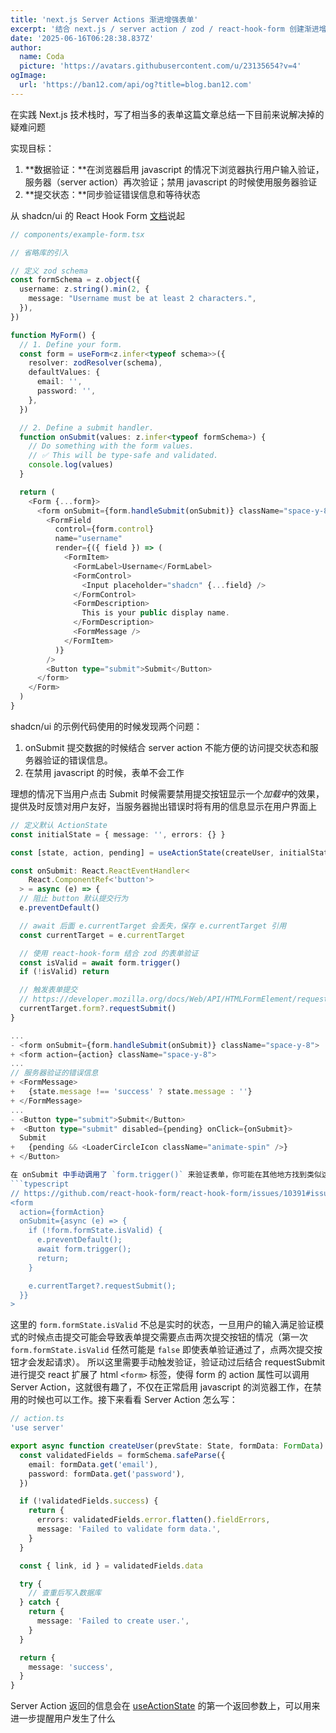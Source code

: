 ```yaml
---
title: 'next.js Server Actions 渐进增强表单'
excerpt: '结合 next.js / server action / zod / react-hook-form 创建渐进增强表单'
date: '2025-06-16T06:28:38.837Z'
author:
  name: Coda
  picture: 'https://avatars.githubusercontent.com/u/23135654?v=4'
ogImage:
  url: 'https://ban12.com/api/og?title=blog.ban12.com'
---
```


在实践 Next.js 技术栈时，写了相当多的表单这篇文章总结一下目前来说解决掉的疑难问题

实现目标：
1. **数据验证：**在浏览器启用 javascript 的情况下浏览器执行用户输入验证，服务器（server action）再次验证；禁用 javascript 的时候使用服务器验证
2. **提交状态：**同步验证错误信息和等待状态

从 shadcn/ui 的 React Hook Form [文档](https://ui.shadcn.com/docs/components/form#usage)说起

```typescript
// components/example-form.tsx

// 省略库的引入

// 定义 zod schema
const formSchema = z.object({
  username: z.string().min(2, {
    message: "Username must be at least 2 characters.",
  }),
})

function MyForm() {
  // 1. Define your form.
  const form = useForm<z.infer<typeof schema>>({
    resolver: zodResolver(schema),
    defaultValues: {
      email: '',
      password: '',
    },
  })

  // 2. Define a submit handler.
  function onSubmit(values: z.infer<typeof formSchema>) {
    // Do something with the form values.
    // ✅ This will be type-safe and validated.
    console.log(values)
  }

  return (
    <Form {...form}>
      <form onSubmit={form.handleSubmit(onSubmit)} className="space-y-8">
        <FormField
          control={form.control}
          name="username"
          render={({ field }) => (
            <FormItem>
              <FormLabel>Username</FormLabel>
              <FormControl>
                <Input placeholder="shadcn" {...field} />
              </FormControl>
              <FormDescription>
                This is your public display name.
              </FormDescription>
              <FormMessage />
            </FormItem>
          )}
        />
        <Button type="submit">Submit</Button>
      </form>
    </Form>
  )
}
```

shadcn/ui 的示例代码使用的时候发现两个问题：
1. onSubmit 提交数据的时候结合 server action 不能方便的访问提交状态和服务器验证的错误信息。
2. 在禁用 javascript 的时候，表单不会工作

理想的情况下当用户点击 Submit 时候需要禁用提交按钮显示一个*加载中*的效果，提供及时反馈对用户友好，当服务器抛出错误时将有用的信息显示在用户界面上

```typescript
// 定义默认 ActionState
const initialState = { message: '', errors: {} }

const [state, action, pending] = useActionState(createUser, initialState)

const onSubmit: React.ReactEventHandler<
    React.ComponentRef<'button'>
  > = async (e) => {
  // 阻止 button 默认提交行为
  e.preventDefault()

  // await 后面 e.currentTarget 会丢失，保存 e.currentTarget 引用
  const currentTarget = e.currentTarget

  // 使用 react-hook-form 结合 zod 的表单验证
  const isValid = await form.trigger()
  if (!isValid) return

  // 触发表单提交
  // https://developer.mozilla.org/docs/Web/API/HTMLFormElement/requestSubmit
  currentTarget.form?.requestSubmit()
}

...
- <form onSubmit={form.handleSubmit(onSubmit)} className="space-y-8">
+ <form action={action} className="space-y-8">
...
// 服务器验证的错误信息
+ <FormMessage>
+   {state.message !== 'success' ? state.message : ''}
+ </FormMessage>
...
- <Button type="submit">Submit</Button>
+  <Button type="submit" disabled={pending} onClick={onSubmit}>
  Submit
+   {pending && <LoaderCircleIcon className="animate-spin" />}
+ </Button>

在 onSubmit 中手动调用了 `form.trigger()` 来验证表单，你可能在其他地方找到类似这样的代码
```typescript
// https://github.com/react-hook-form/react-hook-form/issues/10391#issuecomment-2153833104
<form
  action={formAction}
  onSubmit={async (e) => {
    if (!form.formState.isValid) {
      e.preventDefault();
      await form.trigger();
      return;
    }

    e.currentTarget?.requestSubmit();
  }}
>
```

这里的 `form.formState.isValid` 不总是实时的状态，一旦用户的输入满足验证模式的时候点击提交可能会导致表单提交需要点击两次提交按钮的情况（第一次`form.formState.isValid` 任然可能是 `false` 即使表单验证通过了，点两次提交按钮才会发起请求）。
所以这里需要手动触发验证，验证动过后结合 requestSubmit 进行提交
react 扩展了 html `<form>` 标签，使得 form 的 action 属性可以调用 Server Action，这就很有趣了，不仅在正常启用 javascript 的浏览器工作，在禁用的时候也可以工作。接下来看看 Server Action 怎么写：

```typescript
// action.ts
'use server'

export async function createUser(prevState: State, formData: FormData) {
  const validatedFields = formSchema.safeParse({
    email: formData.get('email'),
    password: formData.get('password'),
  })

  if (!validatedFields.success) {
    return {
      errors: validatedFields.error.flatten().fieldErrors,
      message: 'Failed to validate form data.',
    }
  }

  const { link, id } = validatedFields.data

  try {
    // 查重后写入数据库
  } catch {
    return {
      message: 'Failed to create user.',
    }
  }

  return {
    message: 'success',
  }
}
```

Server Action 返回的信息会在 [useActionState](https://react.dev/reference/react/useActionState) 的第一个返回参数上，可以用来进一步提醒用户发生了什么
